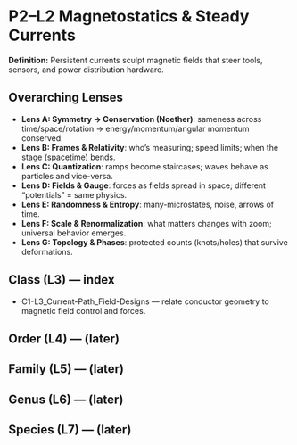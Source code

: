 # P2–L2 Magnetostatics & Steady Currents
**Definition:** Persistent currents sculpt magnetic fields that steer tools, sensors, and power distribution hardware.
## Overarching Lenses

- **Lens A: Symmetry -> Conservation (Noether)**: sameness across time/space/rotation → energy/momentum/angular momentum conserved.
- **Lens B: Frames & Relativity**: who’s measuring; speed limits; when the stage (spacetime) bends.
- **Lens C: Quantization**: ramps become staircases; waves behave as particles and vice-versa.
- **Lens D: Fields & Gauge**: forces as fields spread in space; different “potentials” = same physics.
- **Lens E: Randomness & Entropy**: many-microstates, noise, arrows of time.
- **Lens F: Scale & Renormalization**: what matters changes with zoom; universal behavior emerges.
- **Lens G: Topology & Phases**: protected counts (knots/holes) that survive deformations.

## Class (L3) — index
- C1-L3_Current-Path_Field-Designs — relate conductor geometry to magnetic field control and forces.
## Order (L4) — (later)
## Family (L5) — (later)
## Genus (L6) — (later)
## Species (L7) — (later)
